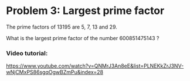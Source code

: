 # Problem 3: Largest prime factor

The prime factors of 13195 are 5, 7, 13 and 29.

What is the largest prime factor of the number 600851475143 ?

### Video tutorial: 
https://www.youtube.com/watch?v=QNMrJ3An8eE&list=PLNEKkZrJ3NV-wNjCMxPS86sgqOgwBZmPu&index=28
